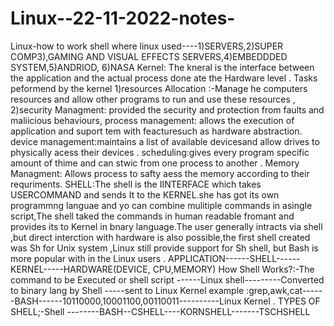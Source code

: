 # Linux--22-11-2022-notes-
Linux-how to work shell 
where linux used----1)SERVERS,2)SUPER COMP3),GAMING AND VISUAL EFFECTS SERVERS,4)EMBEDDDED SYSTEM,5)ANDRIOD, 6)NASA
Kernel: The kneral is the interface between the application and the actual process done ate the Hardware level .
Tasks peformend by the kernel 1)resources Allocation :-Manage he computers resources and allow other programs to run and use these resources ,
2)security Managment: provided the security and protection from faults and maliicious behaviours,
process management: allows the execution of application and suport tem with feacturesuch as hardware abstraction.
device management:maintains a list of available devicesand allow drives to physically acess their devices .
scheduling:gives every program specific amount of thime and can stwic from one process to another .
Memory Managment: Allows process to safty aess the memory according to their requriments.
SHELL:The shell is the IINTERFACE which takes USERCOMMAND and sends It to the KERNEL.she has got its own programmng languae and yo can combine mulitiple commands in asingle script,The shell taked the commands in human readable fromant and provides its to Kernel in bnary language.The user generally intracts via shell ,but direct interction with hardware is also possible,the first shell created was Sh for Unix  system ,Linux still provide support for Sh shell, but Bash is more popular with in the Linux users .
APPLICATION------SHELL------KERNEL-----HARDWARE(DEVICE, CPU,MEMORY)
How Shell Works?:-The command to be Executed or shell script ------Linux shell---------Converted to binary lang by Shell -----sent to Linux Kernel 
example :grep,awk,cat------BASH------10110000,10001100,00110011----------Linux Kernel .
TYPES OF SHELL;-Shell --------BASH--CSHELL----KORNSHELL-------TSCHSHELL

 
